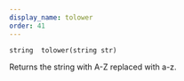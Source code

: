 ```yaml
---
display_name: tolower
order: 41
---
```

`string  tolower(string str)`

Returns the string with A-Z replaced with a-z.
